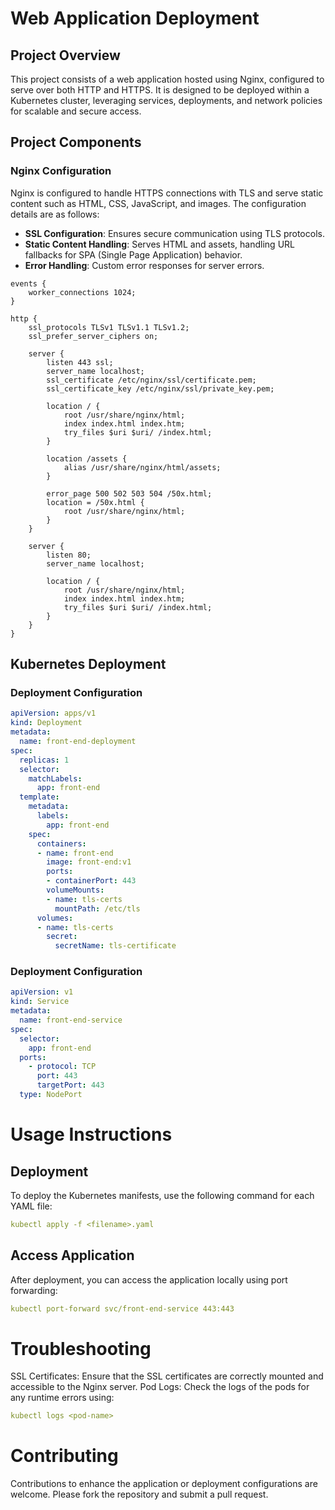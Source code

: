 # Web Application Deployment

## Project Overview

This project consists of a web application hosted using Nginx, configured to serve over both HTTP and HTTPS. It is designed to be deployed within a Kubernetes cluster, leveraging services, deployments, and network policies for scalable and secure access.

## Project Components

### Nginx Configuration

Nginx is configured to handle HTTPS connections with TLS and serve static content such as HTML, CSS, JavaScript, and images. The configuration details are as follows:

- **SSL Configuration**: Ensures secure communication using TLS protocols.
- **Static Content Handling**: Serves HTML and assets, handling URL fallbacks for SPA (Single Page Application) behavior.
- **Error Handling**: Custom error responses for server errors.

```nginx
events {
    worker_connections 1024;
}

http {
    ssl_protocols TLSv1 TLSv1.1 TLSv1.2;
    ssl_prefer_server_ciphers on;

    server {
        listen 443 ssl;
        server_name localhost;
        ssl_certificate /etc/nginx/ssl/certificate.pem;
        ssl_certificate_key /etc/nginx/ssl/private_key.pem;

        location / {
            root /usr/share/nginx/html;
            index index.html index.htm;
            try_files $uri $uri/ /index.html;
        }

        location /assets {
            alias /usr/share/nginx/html/assets;
        }

        error_page 500 502 503 504 /50x.html;
        location = /50x.html {
            root /usr/share/nginx/html;
        }
    }

    server {
        listen 80;
        server_name localhost;
        
        location / {
            root /usr/share/nginx/html;
            index index.html index.htm;
            try_files $uri $uri/ /index.html;
        }
    }
} 

```
## Kubernetes Deployment

### Deployment Configuration

```yaml
apiVersion: apps/v1
kind: Deployment
metadata:
  name: front-end-deployment
spec:
  replicas: 1
  selector:
    matchLabels:
      app: front-end
  template:
    metadata:
      labels:
        app: front-end
    spec:
      containers:
      - name: front-end
        image: front-end:v1
        ports:
        - containerPort: 443
        volumeMounts:
        - name: tls-certs
          mountPath: /etc/tls
      volumes:
      - name: tls-certs
        secret:
          secretName: tls-certificate

```

### Deployment Configuration
```yaml
apiVersion: v1
kind: Service
metadata:
  name: front-end-service
spec:
  selector:
    app: front-end
  ports:
    - protocol: TCP
      port: 443
      targetPort: 443
  type: NodePort
```

# Usage Instructions



## Deployment

To deploy the Kubernetes manifests, use the following command for each YAML file:

```yaml
kubectl apply -f <filename>.yaml
```



## Access Application

After deployment, you can access the application locally using port forwarding:

```yaml 
kubectl port-forward svc/front-end-service 443:443
```



# Troubleshooting

SSL Certificates: Ensure that the SSL certificates are correctly mounted and accessible to the Nginx server.
Pod Logs: Check the logs of the pods for any runtime errors using:

```yaml
kubectl logs <pod-name>
```

# Contributing

Contributions to enhance the application or deployment configurations are welcome. Please fork the repository and submit a pull request.

